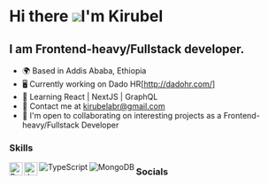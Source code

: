 
Hi there ![](https://user-images.githubusercontent.com/18350557/176309783-0785949b-9127-417c-8b55-ab5a4333674e.gif)I'm Kirubel 
========================================================================================================================================

I am Frontend-heavy/Fullstack developer.
---------------------------------------

* 🌍 Based in Addis Ababa, Ethiopia
* 🖥️ Currently working on Dado HR[http://dadohr.com/]
* 🧠 Learning React | NextJS | GraphQL
* 💬 Contact me at [kirubelabr@gmail.com](mailto:kirubelabr@gmail.com)
* 🤝 I'm open to collaborating on interesting projects as a Frontend-heavy/Fullstack Developer

### Skills


<img align="left" src="https://cdn-icons-png.flaticon.com/512/1126/1126012.png" width="24" height="24" alt="ReactJS">
<img align="left" src="https://cdn-icons-png.flaticon.com/512/5968/5968292.png" width="24" height="24" alt="JavaScript">
<img align="left" src="https://img.icons8.com/?size=512&id=uJM6fQYqDaZK&format=png" alt="TypeScript">
<img align="left" src="https://img.icons8.com/?size=512&id=74402&format=png" alt="MongoDB">



### Socials
